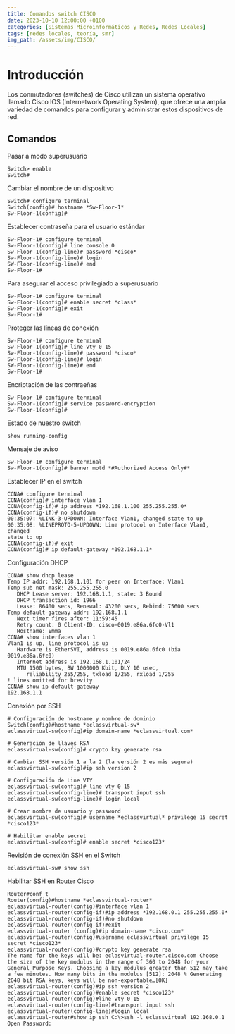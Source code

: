 ```yaml
---
title: Comandos switch CISCO
date: 2023-10-10 12:00:00 +0100
categories: [Sistemas Microinformáticos y Redes, Redes Locales]
tags: [redes locales, teoría, smr]
img_path: /assets/img/CISCO/
---
```


# Introducción

Los conmutadores (switches) de Cisco utilizan un sistema operativo llamado Cisco IOS (Internetwork Operating System), que ofrece una amplia variedad de comandos para configurar y administrar estos dispositivos de red.

## Comandos

Pasar a modo superusuario
```
Switch> enable
Switch#
```

Cambiar el nombre de un dispositivo
```
Switch# configure terminal
Switch(config)# hostname *Sw-Floor-1*
Sw-Floor-1(config)#
```

Establecer contraseña para el usuario estándar
```
Sw-Floor-1# configure terminal
Sw-Floor-1(config)# line console 0
Sw-Floor-1(config-line)# password *cisco*
Sw-Floor-1(config-line)# login
SW-Floor-1(config-line)# end
Sw-Floor-1#
```

Para asegurar el acceso privilegiado a superusuario
```
Sw-Floor-1# configure terminal
Sw-Floor-1(config)# enable secret *class*
Sw-Floor-1(config)# exit
Sw-Floor-1#
```

Proteger las líneas de conexión
```
Sw-Floor-1# configure terminal
Sw-Floor-1(config)# line vty 0 15
Sw-Floor-1(config-line)# password *cisco* 
Sw-Floor-1(config-line)# login 
SW-Floor-1(config-line)# end
Sw-Floor-1#
```

Encriptación de las contraeñas
```
Sw-Floor-1# configure terminal
Sw-Floor-1(config)# service password-encryption
Sw-Floor-1(config)#
```

Estado de nuestro switch
```
show running-config
```

Mensaje de aviso
```
Sw-Floor-1# configure terminal
Sw-Floor-1(config)# banner motd *#Authorized Access Only#*
```

Establecer IP en el switch
```
CCNA# configure terminal
CCNA(config)# interface vlan 1
CCNA(config-if)# ip address *192.168.1.100 255.255.255.0*
CCNA(config-if)# no shutdown
00:35:07: %LINK-3-UPDOWN: Interface Vlan1, changed state to up
00:35:08: %LINEPROTO-5-UPDOWN: Line protocol on Interface Vlan1, changed
state to up
CCNA(config-if)# exit
CCNA(config)# ip default-gateway *192.168.1.1*
```

Configuración DHCP
```
CCNA# show dhcp lease
Temp IP addr: 192.168.1.101 for peer on Interface: Vlan1
Temp sub net mask: 255.255.255.0
   DHCP Lease server: 192.168.1.1, state: 3 Bound
   DHCP transaction id: 1966
   Lease: 86400 secs, Renewal: 43200 secs, Rebind: 75600 secs
Temp default-gateway addr: 192.168.1.1
   Next timer fires after: 11:59:45
   Retry count: 0 Client-ID: cisco-0019.e86a.6fc0-Vl1
   Hostname: Emma
CCNA# show interfaces vlan 1
Vlan1 is up, line protocol is up
   Hardware is EtherSVI, address is 0019.e86a.6fc0 (bia 0019.e86a.6fc0)
   Internet address is 192.168.1.101/24
   MTU 1500 bytes, BW 1000000 Kbit, DLY 10 usec,
      reliability 255/255, txload 1/255, rxload 1/255
! lines omitted for brevity
CCNA# show ip default-gateway
192.168.1.1
```

Conexión por SSH
```
# Configuración de hostname y nombre de dominio
Switch(config)#hostname *eclassvirtual-sw*
eclassvirtual-sw(config)#ip domain-name *eclassvirtual.com*

# Generación de llaves RSA
eclassvirtual-sw(config)# crypto key generate rsa

# Cambiar SSH versión 1 a la 2 (la versión 2 es más segura)
eclassvirtual-sw(config)#ip ssh version 2

# Configuración de Line VTY
eclassvirtual-sw(config)# line vty 0 15
eclassvirtual-sw(config-line)# transport input ssh
eclassvirtual-sw(config-line)# login local

# Crear nombre de usuario y password
eclassvirtual-sw(config)# username *eclassvirtual* privilege 15 secret *cisco123*

# Habilitar enable secret
eclassvirtual-sw(config)# enable secret *cisco123*
```

Revisión de conexión SSH en el Switch
```
eclassvirtual-sw# show ssh
```

Habilitar SSH en Router Cisco
```
Router#conf t
Router(config)#hostname *eclassvirtual-router*
eclassvirtual-router(config)#interface vlan 1
eclassvirtual-router(config-if)#ip address *192.168.0.1 255.255.255.0*
eclassvirtual-router(config-if)#no shutdown
eclassvirtual-router(config-if)#exit
eclassvirtual-router (config)#ip domain-name *cisco.com*
eclassvirtual-router(config)#username eclassvirtual privilege 15 secret *cisco123*
eclassvirtual-router(config)#crypto key generate rsa
The name for the keys will be: eclasvirtual-router.cisco.com Choose the size of the key modulus in the range of 360 to 2048 for your General Purpose Keys. Choosing a key modulus greater than 512 may take a few minutes. How many bits in the modulus [512]: 2048 % Generating 2048 bit RSA keys, keys will be non-exportable…[OK]
eclassvirtual-router(config)#ip ssh version 2
eclassvirtual-router(config)#enable secret *cisco123*
eclassvirtual-router(config)#line vty 0 15
eclassvirtual-router(config-line)#transport input ssh
eclassvirtual-router(config-line)#login local
eclassvirtual-router#show ip ssh C:\>ssh -l eclassvirtual 192.168.0.1 Open Password:
```